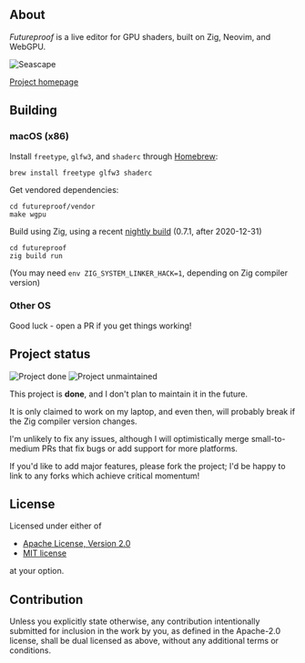 ## About
*Futureproof* is a live editor for GPU shaders, built on Zig, Neovim, and WebGPU.

![Seascape](https://www.mattkeeter.com/projects/futureproof/seascape@2x.png)

[Project homepage](https://mattkeeter.com/projects/futureproof)

## Building

### macOS (x86)

Install `freetype`, `glfw3`, and `shaderc` through [Homebrew](https://brew.sh):
```
brew install freetype glfw3 shaderc
```

Get vendored dependencies:
```
cd futureproof/vendor
make wgpu
```

Build using Zig, using a recent [nightly build](https://ziglang.org/download/) (0.7.1, after 2020-12-31)
```
cd futureproof
zig build run
```

(You may need `env ZIG_SYSTEM_LINKER_HACK=1`, depending on Zig compiler version)

### Other OS
Good luck - open a PR if you get things working!

## Project status
![Project done](https://img.shields.io/badge/status-done-blue.svg) ![Project unmaintained](https://img.shields.io/badge/project-unmaintained-red.svg)

This project is **done**, and I don't plan to maintain it in the future.

It is only claimed to work on my laptop,
and even then,
will probably break if the Zig compiler version changes.

I'm unlikely to fix any issues,
although I will optimistically merge small-to-medium PRs that fix bugs
or add support for more platforms.

If you'd like to add major features, please fork the project;
I'd be happy to link to any forks which achieve critical momentum!

## License

Licensed under either of

 * [Apache License, Version 2.0](http://www.apache.org/licenses/LICENSE-2.0)
 * [MIT license](http://opensource.org/licenses/MIT)

at your option.

## Contribution

Unless you explicitly state otherwise, any contribution intentionally submitted
for inclusion in the work by you, as defined in the Apache-2.0 license, shall be
dual licensed as above, without any additional terms or conditions.

